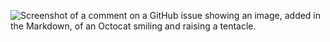 ![Screenshot of a comment on a GitHub issue showing an image, added in the Markdown, of an Octocat smiling and raising a tentacle.]([https://myoctocat.com/assets/images/base-octocat.svg](https://github.com/Kumyshev/test_catalog/blob/master/Untitled%20(1).svg)https://github.com/Kumyshev/test_catalog/blob/master/Untitled%20(1).svg)
